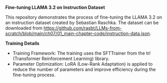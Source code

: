 **Fine-tuning LLAMA 3.2 on Instruction Dataset**

This repository demonstrates the process of fine-tuning the LLAMA 3.2 on an instruction dataset created by Sebastian Raschka. The dataset can be downloaded from https://github.com/rasbt/LLMs-from-scratch/blob/main/ch07/01_main-chapter-code/instruction-data.json.

**Training Details**
- Training Framework: The training uses the SFTTrainer from the trl (Transformer Reinforcement Learning) library.
- Parameter Optimization: LoRA (Low-Rank Adaptation) is applied to reduce the number of parameters and improve efficiency during the fine-tuning process.
